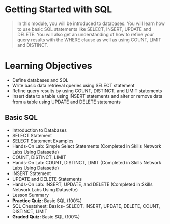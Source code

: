 # Getting Started with SQL
> In this module, you will be introduced to databases. You will learn how to use basic SQL statements like SELECT, INSERT, UPDATE and DELETE. You will also get an understanding of how to refine your query results with the WHERE clause as well as using COUNT, LIMIT and DISTINCT.
# Learning Objectives
- Define databases and SQL
- Write basic data retrieval queries using SELECT statement
- Refine query results by using COUNT, DISTINCT, and LIMIT statements
- Insert data to a table using INSERT statements and alter or remove data from a table using UPDATE and DELETE statements
## Basic SQL
- Introduction to Databases
- SELECT Statement
- SELECT Statement Examples
- Hands-On Lab: Simple Select Statements (Completed in Skills Network Labs Using Datasette)
- COUNT, DISTINCT, LIMIT
- Hands-On Lab: COUNT, DISTINCT, LIMIT (Completed in Skills Network Labs Using Datasette)
- INSERT Statement
- UPDATE and DELETE Statements
- Hands-On Lab: INSERT, UPDATE, and DELETE (Completed in Skills Network Labs Using Datasette)
- Lesson Summary
- **Practice Quiz:** Basic SQL (100%)
- SQL Cheatsheet: Basics- SELECT, INSERT, UPDATE, DELETE, COUNT, DISTINCT, LIMIT
- **Graded Quiz:** Basic SQL (100%)
